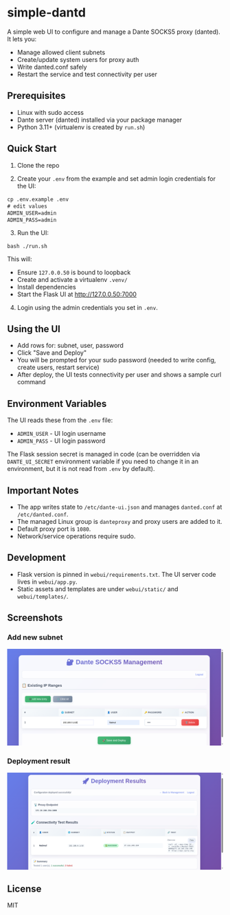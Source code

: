 # simple-dantd

A simple web UI to configure and manage a Dante SOCKS5 proxy (danted). It lets you:
- Manage allowed client subnets
- Create/update system users for proxy auth
- Write danted.conf safely
- Restart the service and test connectivity per user

## Prerequisites
- Linux with sudo access
- Dante server (danted) installed via your package manager
- Python 3.11+ (virtualenv is created by `run.sh`)

## Quick Start
1) Clone the repo

2) Create your `.env` from the example and set admin login credentials for the UI:
```
cp .env.example .env
# edit values
ADMIN_USER=admin
ADMIN_PASS=admin
```

3) Run the UI:
```
bash ./run.sh
```
This will:
- Ensure `127.0.0.50` is bound to loopback
- Create and activate a virtualenv `.venv/`
- Install dependencies
- Start the Flask UI at http://127.0.0.50:7000

4) Login using the admin credentials you set in `.env`.

## Using the UI
- Add rows for: subnet, user, password
- Click "Save and Deploy"
- You will be prompted for your sudo password (needed to write config, create users, restart service)
- After deploy, the UI tests connectivity per user and shows a sample curl command

## Environment Variables
The UI reads these from the `.env` file:
- `ADMIN_USER` - UI login username
- `ADMIN_PASS` - UI login password

The Flask session secret is managed in code (can be overridden via `DANTE_UI_SECRET` environment variable if you need to change it in an environment, but it is not read from `.env` by default).

## Important Notes
- The app writes state to `/etc/dante-ui.json` and manages `danted.conf` at `/etc/danted.conf`.
- The managed Linux group is `danteproxy` and proxy users are added to it.
- Default proxy port is `1080`.
- Network/service operations require sudo.

## Development
- Flask version is pinned in `webui/requirements.txt`. The UI server code lives in `webui/app.py`.
- Static assets and templates are under `webui/static/` and `webui/templates/`.

## Screenshots

### Add new subnet
![Add new subnet](webui/.asset/add_new_subnet.png)

### Deployment result
![Deployment result](webui/.asset/result.png)

## License
MIT
